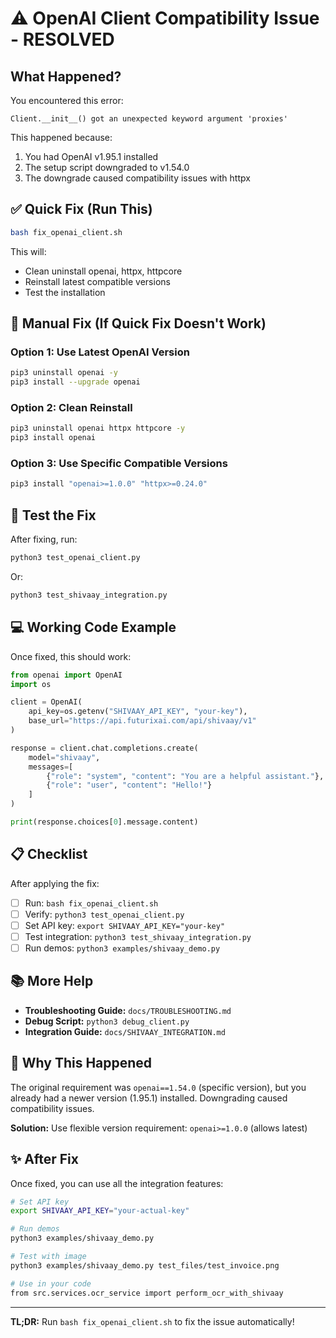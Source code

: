 # ⚠️  OpenAI Client Compatibility Issue - RESOLVED

## What Happened?

You encountered this error:
```
Client.__init__() got an unexpected keyword argument 'proxies'
```

This happened because:
1. You had OpenAI v1.95.1 installed
2. The setup script downgraded to v1.54.0
3. The downgrade caused compatibility issues with httpx

## ✅ Quick Fix (Run This)

```bash
bash fix_openai_client.sh
```

This will:
- Clean uninstall openai, httpx, httpcore
- Reinstall latest compatible versions
- Test the installation

## 🔧 Manual Fix (If Quick Fix Doesn't Work)

### Option 1: Use Latest OpenAI Version
```bash
pip3 uninstall openai -y
pip3 install --upgrade openai
```

### Option 2: Clean Reinstall
```bash
pip3 uninstall openai httpx httpcore -y
pip3 install openai
```

### Option 3: Use Specific Compatible Versions
```bash
pip3 install "openai>=1.0.0" "httpx>=0.24.0"
```

## 🧪 Test the Fix

After fixing, run:
```bash
python3 test_openai_client.py
```

Or:
```bash
python3 test_shivaay_integration.py
```

## 💻 Working Code Example

Once fixed, this should work:

```python
from openai import OpenAI
import os

client = OpenAI(
    api_key=os.getenv("SHIVAAY_API_KEY", "your-key"),
    base_url="https://api.futurixai.com/api/shivaay/v1"
)

response = client.chat.completions.create(
    model="shivaay",
    messages=[
        {"role": "system", "content": "You are a helpful assistant."},
        {"role": "user", "content": "Hello!"}
    ]
)

print(response.choices[0].message.content)
```

## 📋 Checklist

After applying the fix:

- [ ] Run: `bash fix_openai_client.sh`
- [ ] Verify: `python3 test_openai_client.py`
- [ ] Set API key: `export SHIVAAY_API_KEY="your-key"`
- [ ] Test integration: `python3 test_shivaay_integration.py`
- [ ] Run demos: `python3 examples/shivaay_demo.py`

## 📚 More Help

- **Troubleshooting Guide:** `docs/TROUBLESHOOTING.md`
- **Debug Script:** `python3 debug_client.py`
- **Integration Guide:** `docs/SHIVAAY_INTEGRATION.md`

## 🎯 Why This Happened

The original requirement was `openai==1.54.0` (specific version), but you already had a newer version (1.95.1) installed. Downgrading caused compatibility issues.

**Solution:** Use flexible version requirement: `openai>=1.0.0` (allows latest)

## ✨ After Fix

Once fixed, you can use all the integration features:

```bash
# Set API key
export SHIVAAY_API_KEY="your-actual-key"

# Run demos
python3 examples/shivaay_demo.py

# Test with image
python3 examples/shivaay_demo.py test_files/test_invoice.png

# Use in your code
from src.services.ocr_service import perform_ocr_with_shivaay
```

---

**TL;DR:** Run `bash fix_openai_client.sh` to fix the issue automatically!

